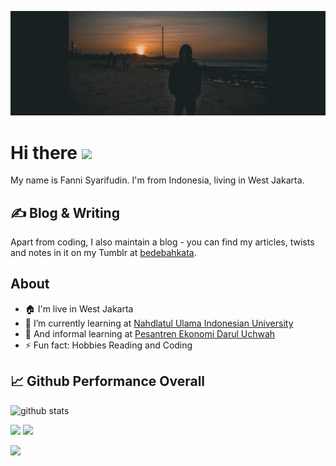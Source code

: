 
[![Header](https://raw.githubusercontent.com/fs-15/fs-15/master-branch/tumblr_img.jpg "Header")](https://bedebahkata.tumblr.com/)




# Hi there <img src="https://raw.githubusercontent.com/MartinHeinz/MartinHeinz/master/wave.gif" width="30px">


<!--**fs-15/fs-15** is a ✨ _special_ ✨ repository because its `README.md` (this file) appears on your GitHub profile. 
Here are some ideas to get you started:-->

My name is Fanni Syarifudin. I'm from Indonesia, living in West Jakarta.

## &#x270d; Blog & Writing

Apart from coding, I also maintain a blog - you can find my articles, twists and notes in it on my Tumblr at [bedebahkata](https://bedebahkata.tumblr.com).

## About
- 🏠 I'm live in West Jakarta
- 🏫 I’m currently learning at [Nahdlatul Ulama Indonesian University](https://unusia.ac.id)
- 🏬 And informal learning at [Pesantren Ekonomi Darul Uchwah](https://hobindonesia.id)
- ⚡ Fun fact: Hobbies Reading and Coding

## &#x1f4c8; Github Performance Overall

![github stats](https://github-readme-stats.vercel.app/api?username=fs-15&show_icons=true)

<img src="https://github-readme-stats.vercel.app/api/top-langs/?username=fs-15&html&title_color=ffffff&text_color=c9cacc&icon_color=2bbc8a&bg_color=1d1f21">


<a href="https://github.com/fs-15/github-profile-views-counter">
    <img src="https://komarev.com/ghpvc/?username=fs-15">
</a>

[Ÿ HŸPE]: https://yhype.me
[GitHub Profile Views Counter]: https://github.com/fs-15/github-profile-views-counter

![](https://hit.yhype.me/github/profile?user_id=1849174)
